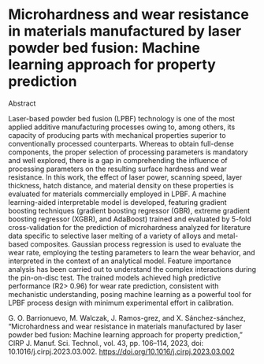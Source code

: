 # Microhardness and wear resistance in materials manufactured by laser powder bed fusion: Machine learning approach for property prediction

Abstract

Laser-based powder bed fusion (LPBF) technology is one of the most applied additive manufacturing processes owing to, among others, its capacity of producing parts with mechanical properties superior to conventionally processed counterparts. Whereas to obtain full-dense components, the proper selection of processing parameters is mandatory and well explored, there is a gap in comprehending the influence of processing parameters on the resulting surface hardness and wear resistance. In this work, the effect of laser power, scanning speed, layer thickness, hatch distance, and material density on these properties is evaluated for materials commercially employed in LPBF. A machine learning-aided interpretable model is developed, featuring gradient boosting techniques (gradient boosting regressor (GBR), extreme gradient boosting regressor (XGBR), and AdaBoost) trained and evaluated by 5-fold cross-validation for the prediction of microhardness analyzed for literature data specific to selective laser melting of a variety of alloys and metal-based composites. Gaussian process regression is used to evaluate the wear rate, employing the testing parameters to learn the wear behavior, and interpreted in the context of an analytical model. Feature importance analysis has been carried out to understand the complex interactions during the pin-on-disc test. The trained models achieved high predictive performance (R2> 0.96) for wear rate prediction, consistent with mechanistic understanding, posing machine learning as a powerful tool for LPBF process design with minimum experimental effort in calibration.

G. O. Barrionuevo, M. Walczak, J. Ramos-grez, and X. Sánchez-sánchez, “Microhardness and wear resistance in materials manufactured by laser powder bed fusion: Machine learning approach for property prediction,” CIRP J. Manuf. Sci. Technol., vol. 43, pp. 106–114, 2023, doi: 10.1016/j.cirpj.2023.03.002. https://doi.org/10.1016/j.cirpj.2023.03.002
